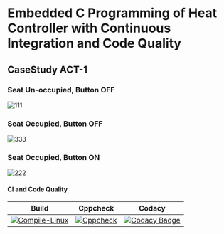 # Embedded C Programming of Heat Controller with Continuous Integration and Code Quality

## CaseStudy ACT-1

### Seat Un-occupied, Button OFF
![111](https://user-images.githubusercontent.com/81015406/116058768-c9c2df80-a69d-11eb-8467-5bbb4767d901.JPG)
### Seat Occupied, Button OFF
![333](https://user-images.githubusercontent.com/81015406/116058809-d7786500-a69d-11eb-9792-60fddee82437.JPG)
### Seat Occupied, Button ON
![222](https://user-images.githubusercontent.com/81015406/116058830-dc3d1900-a69d-11eb-8aa4-a764cc1a5999.JPG)
#### CI and Code Quality
|Build|Cppcheck|Codacy|
|:--:|:--:|:--:|
[![Compile-Linux](https://github.com/prat7562/Prat_CaseStudy/actions/workflows/Compile-Linux.yml/badge.svg)](https://github.com/prat7562/Prat_CaseStudy/actions/workflows/Compile-Linux.yml)|[![Cppcheck](https://github.com/prat7562/Prat_CaseStudy/actions/workflows/Cppcheck.yml/badge.svg)](https://github.com/prat7562/Prat_CaseStudy/actions/workflows/Cppcheck.yml)|[![Codacy Badge](https://app.codacy.com/project/badge/Grade/96e7537a41184936bac1efd9c2277903)](https://www.codacy.com/gh/prat7562/Prat_CaseStudy/dashboard?utm_source=github.com&amp;utm_medium=referral&amp;utm_content=prat7562/Prat_CaseStudy&amp;utm_campaign=Badge_Grade)|
